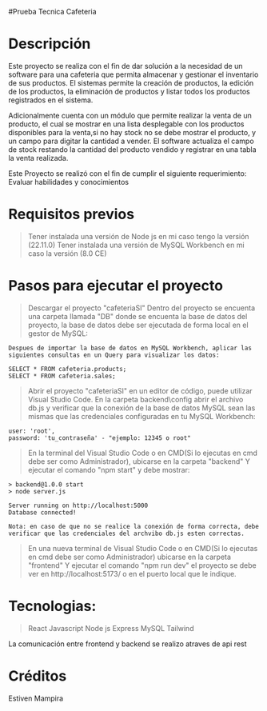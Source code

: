 #Prueba Tecnica Cafeteria
															

# Descripción 

Este proyecto se realiza con el fin de dar solución a la necesidad de un software para una cafeteria 
que permita almacenar y gestionar el inventario de sus productos. El sistemas permite la creación de
productos, la edición de los productos, la eliminación de productos y listar todos los productos
registrados en el sistema.

Adicionalmente cuenta con un módulo que permite realizar la venta de un producto, el cual se 
mostrar en una lista desplegable con los productos disponibles para la venta,si no hay stock no se 
debe mostrar el producto, y un campo para digitar la cantidad a vender. El software  actualiza el campo de
stock restando la cantidad del producto vendido y registrar en una tabla la venta realizada.

Este Proyecto se realizó con el fin de cumplir el siguiente requerimiento: Evaluar  habilidades y conocimientos

# Requisitos previos

>Tener instalada una versión de Node js en mi caso tengo la versión (22.11.0)
>Tener instalada una versión de MySQL Workbench en mi caso la versión (8.0 CE)


# Pasos para ejecutar el proyecto 

>Descargar el proyecto "cafeteriaSI"
>Dentro del proyecto se encuenta una carpeta llamada "DB" donde se encuenta la base de datos del proyecto, la base de datos 
debe ser ejecutada de forma local en el gestor de MySQL:

	Despues de importar la base de datos en MySQL Workbench, aplicar las siguientes consultas en un Query para visualizar los datos:
	
	SELECT * FROM cafeteria.products;
	SELECT * FROM cafeteria.sales;
	
>Abrir el proyecto "cafeteriaSI" en un editor de código, puede utilizar Visual Studio Code. 
>En la carpeta backend\config abrir el archivo db.js y verificar que la conexión de la base de datos MySQL sean las mismas que las credenciales configuradas en tu MySQL Workbench:

	user: 'root', 
	password: 'tu_contraseña' - "ejemplo: 12345 o root"
  
>En la terminal del Visual Studio Code o en CMD(Si lo ejecutas en cmd debe ser como Administrador), ubicarse en la carpeta  "backend"  Y ejecutar el comando "npm start" y debe mostrar:

	> backend@1.0.0 start
	> node server.js

	Server running on http://localhost:5000
	Database connected!
	
	Nota: en caso de que no se realice la conexión de forma correcta, debe verificar que las credenciales del archvibo db.js esten correctas.
	
>En una nueva terminal de Visual Studio Code o en CMD(Si lo ejecutas en cmd debe ser como Administrador) ubicarse en la carpeta "frontend"  Y ejecutar el comando "npm run dev" el proyecto se debe ver en
http://localhost:5173/ o en el puerto local que le indique.

# Tecnologias:

>React
>Javascript
>Node js
>Express
>MySQL
>Tailwind


La comunicación entre frontend y backend se realizo atraves de api rest

# Créditos

Estiven Mampira
